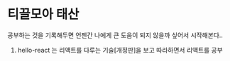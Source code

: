 # 티끌모아 태산

공부하는 것을 기록해두면 언젠간 나에게 큰 도움이 되지 않을까 싶어서 시작해본다..


1. hello-react 는 리액트를 다루는 기술[개정판]을 보고 따라하면서 리액트를 공부
